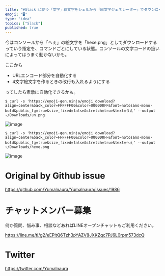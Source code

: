 ```yaml
---
title: "#Slack に使う「文字」絵文字をシェルから「絵文字ジェネレーター」でダウンロードしたい雛形"
emoji: "🖥"
type: "idea"
topics: ["Slack"]
published: true
---
```


今はコンソールから「へぇ」の絵文字を「hexe.png」としてダウンロードするっていう指定を、コマンドごとにしている状態。コンソールの文字コードの扱いによってはうまく動かないかも。

ここから

- URLエンコード部分を自動化する
- 4文字絵文字を作るときの改行も入れるようにする

ってしたら素敵に自動化できるかも。


 ```
$ curl -s 'https://emoji-gen.ninja/emoji_download?align=center&back_color=FFFFFF00&color=000000FF&font=notosans-mono-bold&public_fg=true&size_fixed=false&stretch=true&text=うん' --output ~/Downloads/un.png
```

![image](https://user-images.githubusercontent.com/13635059/58294903-7ab40600-7e07-11e9-841f-0f66e19e2584.png)


```
$ curl -s 'https://emoji-gen.ninja/emoji_download?align=center&back_color=FFFFFF00&color=000000FF&font=notosans-mono-bold&public_fg=true&size_fixed=false&stretch=true&text=へぇ' --output ~/Downloads/hexe.png
```

![image](https://user-images.githubusercontent.com/13635059/58294907-7d166000-7e07-11e9-9555-016a71eacd52.png)


# Original by Github issue

https://github.com/YumaInaura/YumaInaura/issues/1986








<!-- Update From Qiita API -->

# チャットメンバー募集


何か質問、悩み事、相談などあればLINEオープンチャットもご利用ください。

https://line.me/ti/g2/eEPltQ6Tzh3pYAZV8JXKZqc7PJ6L0rpm573dcQ





# Twitter


https://twitter.com/YumaInaura


<!-- Update From Qiita API -->



